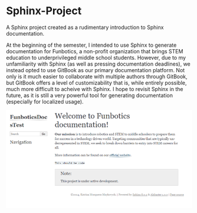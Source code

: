 # Sphinx-Project
A Sphinx project created as a rudimentary introduction to Sphinx documentation.

At the beginning of the semester, I intended to use Sphinx to generate documentation for Funbotics, a non-profit organization that brings STEM education to underprivileged middle school students.
However, due to my unfamiliarity with Sphinx (as well as pressing documentation deadlines), we instead opted to use GitBook as our primary documentation platform. Not only is it much easier to collaborate with multiple authors through GitBook, but GitBook offers a level of customizability that is, while entirely possible, much more difficult to acheive with Sphinx. I hope to revisit Sphinx in the future, as it is still a very powerful tool for generating documentation (especially for localized usage).

![alt text](test_site.png)
